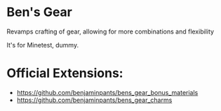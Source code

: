 # Ben's Gear
Revamps crafting of gear, allowing for more combinations and flexibility

It's for Minetest, dummy.

# Official Extensions:
* https://github.com/benjaminpants/bens_gear_bonus_materials
* https://github.com/benjaminpants/bens_gear_charms
